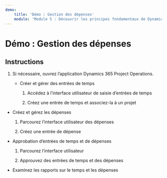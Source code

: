 ```yaml
---
demo:
    title: 'Démo : Gestion des dépenses'
    module: 'Module 5 : Découvrir les principes fondamentaux de Dynamics 365 Project Operations'
---
```


# Démo : Gestion des dépenses

## Instructions

1. Si nécessaire, ouvrez l’application Dynamics 365 Project Operations. 

	- Créer et gérer des entrées de temps

		1. Accédez à l’interface utilisateur de saisie d’entrées de temps

		2. Créez une entrée de temps et associez-la à un projet

- Créez et gérez les dépenses

	1. Parcourez l’interface utilisateur des dépenses

	2. Créez une entrée de dépense

- Approbation d’entrées de temps et de dépenses

	1. Parcourez l’interface utilisateur

	2. Approuvez des entrées de temps et des dépenses

- Examinez les rapports sur le temps et les dépenses
